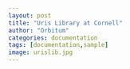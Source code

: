 ```yaml
---
layout: post
title: "Uris Library at Cornell"
author: "Orbitum"
categories: documentation
tags: [documentation,sample]
image: urislib.jpg
---
```

